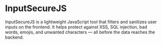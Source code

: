 # InputSecureJS
 InputSecureJS is a lightweight JavaScript tool that filters and sanitizes user inputs on the frontend. It helps protect against XSS, SQL injection, bad words, emojis, and unwanted characters — all before the data reaches the backend.
